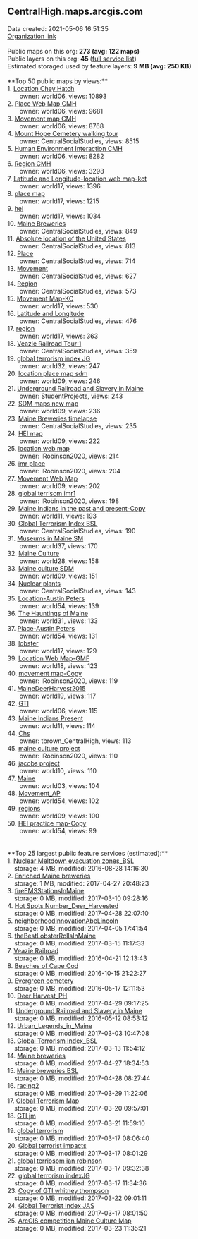 <h2>CentralHigh.maps.arcgis.com</h2> Data created: 2021-05-06 16:51:35 <br /><a target='new' href='https://CentralHigh.maps.arcgis.com'>Organization link</a><br /><br />Public maps on this org: <b>273 (avg: 122 maps)</b><br />Public layers on this org: <b>45 </b>(<a target='new' href='https://services.arcgis.com/8JSWuYymmuoPKSH9/ArcGIS/rest/services'>full service list</a>)<br />Estimated storaged used by feature layers: <b>9 MB (avg: 250 KB)</b><br /><br />**Top 50 public maps by views:**<br />  1. <a target='new' href='https://www.arcgis.com/home/item.html?id=7fba30467883430fb7b96441b4becbda'>Location Chey Hatch</a> <br />  &nbsp;&nbsp;&nbsp;&nbsp; &nbsp;&nbsp;owner: world06, views: 10893<br />  2. <a target='new' href='https://www.arcgis.com/home/item.html?id=f79039c38b6b49c5ad44bd4bc7ad1d33'>Place Web Map CMH</a> <br />  &nbsp;&nbsp;&nbsp;&nbsp; &nbsp;&nbsp;owner: world06, views: 9681<br />  3. <a target='new' href='https://www.arcgis.com/home/item.html?id=1a7661d8f44f48f4939f2c3813a0cda6'>Movement map CMH</a> <br />  &nbsp;&nbsp;&nbsp;&nbsp; &nbsp;&nbsp;owner: world06, views: 8768<br />  4. <a target='new' href='https://www.arcgis.com/home/item.html?id=2084d491bfe84036b2a32263275241a1'>Mount Hope Cemetery walking tour</a> <br />  &nbsp;&nbsp;&nbsp;&nbsp; &nbsp;&nbsp;owner: CentralSocialStudies, views: 8515<br />  5. <a target='new' href='https://www.arcgis.com/home/item.html?id=f194fd74ec4048a1be5a5296a21156f3'>Human Environment Interaction CMH</a> <br />  &nbsp;&nbsp;&nbsp;&nbsp; &nbsp;&nbsp;owner: world06, views: 8282<br />  6. <a target='new' href='https://www.arcgis.com/home/item.html?id=e37dd097dbe943299f9320c92e5a80d5'>Region CMH</a> <br />  &nbsp;&nbsp;&nbsp;&nbsp; &nbsp;&nbsp;owner: world06, views: 3298<br />  7. <a target='new' href='https://www.arcgis.com/home/item.html?id=4280e6fe4b454768a3efd41c8e0ccfbf'>Latitude and Longitude-location web map-kct</a> <br />  &nbsp;&nbsp;&nbsp;&nbsp; &nbsp;&nbsp;owner: world17, views: 1396<br />  8. <a target='new' href='https://www.arcgis.com/home/item.html?id=415716fdb753432c88cd111e2c8035b0'>place map</a> <br />  &nbsp;&nbsp;&nbsp;&nbsp; &nbsp;&nbsp;owner: world17, views: 1215<br />  9. <a target='new' href='https://www.arcgis.com/home/item.html?id=f9fc451f74ec49c68ea9bd99a792e5b1'>hei</a> <br />  &nbsp;&nbsp;&nbsp;&nbsp; &nbsp;&nbsp;owner: world17, views: 1034<br />  10. <a target='new' href='https://www.arcgis.com/home/item.html?id=8c66c6e9beb64d8a92cc5ecddf5c1843'>Maine Breweries</a> <br />  &nbsp;&nbsp;&nbsp;&nbsp; &nbsp;&nbsp;owner: CentralSocialStudies, views: 849<br />  11. <a target='new' href='https://www.arcgis.com/home/item.html?id=1f099f6d7a794aacabc21098379dab8a'>Absolute location of the United States</a> <br />  &nbsp;&nbsp;&nbsp;&nbsp; &nbsp;&nbsp;owner: CentralSocialStudies, views: 813<br />  12. <a target='new' href='https://www.arcgis.com/home/item.html?id=9adced511af14344bb70243a155b9076'>Place</a> <br />  &nbsp;&nbsp;&nbsp;&nbsp; &nbsp;&nbsp;owner: CentralSocialStudies, views: 714<br />  13. <a target='new' href='https://www.arcgis.com/home/item.html?id=2b8a684870554df88f29937fd43231fe'>Movement</a> <br />  &nbsp;&nbsp;&nbsp;&nbsp; &nbsp;&nbsp;owner: CentralSocialStudies, views: 627<br />  14. <a target='new' href='https://www.arcgis.com/home/item.html?id=e7154ba6a701498c96356c2b4678f651'>Region</a> <br />  &nbsp;&nbsp;&nbsp;&nbsp; &nbsp;&nbsp;owner: CentralSocialStudies, views: 573<br />  15. <a target='new' href='https://www.arcgis.com/home/item.html?id=3b9c80b004604c70a55e642d258048e4'>Movement Map-KC</a> <br />  &nbsp;&nbsp;&nbsp;&nbsp; &nbsp;&nbsp;owner: world17, views: 530<br />  16. <a target='new' href='https://www.arcgis.com/home/item.html?id=47fe57e3dde44e8e9bb1b17a869ba87e'>Latitude and Longitude</a> <br />  &nbsp;&nbsp;&nbsp;&nbsp; &nbsp;&nbsp;owner: CentralSocialStudies, views: 476<br />  17. <a target='new' href='https://www.arcgis.com/home/item.html?id=e24b85c42b654e8d9a80ed7c82e78d05'>region</a> <br />  &nbsp;&nbsp;&nbsp;&nbsp; &nbsp;&nbsp;owner: world17, views: 363<br />  18. <a target='new' href='https://www.arcgis.com/home/item.html?id=50b2424205eb4d58b9eb7ba1c523a942'>Veazie Railroad Tour 1</a> <br />  &nbsp;&nbsp;&nbsp;&nbsp; &nbsp;&nbsp;owner: CentralSocialStudies, views: 359<br />  19. <a target='new' href='https://www.arcgis.com/home/item.html?id=fb82880fbea34eb78c149cad894c00ca'>global terrorism index JG</a> <br />  &nbsp;&nbsp;&nbsp;&nbsp; &nbsp;&nbsp;owner: world32, views: 247<br />  20. <a target='new' href='https://www.arcgis.com/home/item.html?id=cd2ab72b3d504a4786a9cbd5f9484495'>location place map sdm</a> <br />  &nbsp;&nbsp;&nbsp;&nbsp; &nbsp;&nbsp;owner: world09, views: 246<br />  21. <a target='new' href='https://www.arcgis.com/home/item.html?id=6bbaa63379a3477487bb56eaa3f3f88a'>Underground Railroad and Slavery in Maine</a> <br />  &nbsp;&nbsp;&nbsp;&nbsp; &nbsp;&nbsp;owner: StudentProjects, views: 243<br />  22. <a target='new' href='https://www.arcgis.com/home/item.html?id=fb533719811548b094283ce8f2f64945'>SDM maps new map</a> <br />  &nbsp;&nbsp;&nbsp;&nbsp; &nbsp;&nbsp;owner: world09, views: 236<br />  23. <a target='new' href='https://www.arcgis.com/home/item.html?id=0f166d2f6c604fa88b7e931b32b2ea28'>Maine Breweries timelapse</a> <br />  &nbsp;&nbsp;&nbsp;&nbsp; &nbsp;&nbsp;owner: CentralSocialStudies, views: 235<br />  24. <a target='new' href='https://www.arcgis.com/home/item.html?id=583e7ae1c4a34824b6797f369c2d5db5'>HEI map</a> <br />  &nbsp;&nbsp;&nbsp;&nbsp; &nbsp;&nbsp;owner: world09, views: 222<br />  25. <a target='new' href='https://www.arcgis.com/home/item.html?id=c07c6d4407a1410a9ec39786426ba88f'>location web map</a> <br />  &nbsp;&nbsp;&nbsp;&nbsp; &nbsp;&nbsp;owner: IRobinson2020, views: 214<br />  26. <a target='new' href='https://www.arcgis.com/home/item.html?id=28cfddd9aa3b478d9a546d5cf0452feb'>imr place</a> <br />  &nbsp;&nbsp;&nbsp;&nbsp; &nbsp;&nbsp;owner: IRobinson2020, views: 204<br />  27. <a target='new' href='https://www.arcgis.com/home/item.html?id=3c21664395e342539eee187be147aae7'>Movement Web Map</a> <br />  &nbsp;&nbsp;&nbsp;&nbsp; &nbsp;&nbsp;owner: world09, views: 202<br />  28. <a target='new' href='https://www.arcgis.com/home/item.html?id=10424663892c4b4e8ff4586cb922b19c'>global terrisom imr1</a> <br />  &nbsp;&nbsp;&nbsp;&nbsp; &nbsp;&nbsp;owner: IRobinson2020, views: 198<br />  29. <a target='new' href='https://www.arcgis.com/home/item.html?id=7c9e655afba74f28873a7d50c2175368'>Maine Indians in the past and present-Copy</a> <br />  &nbsp;&nbsp;&nbsp;&nbsp; &nbsp;&nbsp;owner: world11, views: 193<br />  30. <a target='new' href='https://www.arcgis.com/home/item.html?id=1dfd6e890e054797adbd05acaf2644f7'>Global Terrorism Index BSL</a> <br />  &nbsp;&nbsp;&nbsp;&nbsp; &nbsp;&nbsp;owner: CentralSocialStudies, views: 190<br />  31. <a target='new' href='https://www.arcgis.com/home/item.html?id=9c368869782e4d128f3bf8291805a6c0'>Museums in Maine SM</a> <br />  &nbsp;&nbsp;&nbsp;&nbsp; &nbsp;&nbsp;owner: world37, views: 170<br />  32. <a target='new' href='https://www.arcgis.com/home/item.html?id=09beece9bfd546918da396749bd47f57'>Maine Culture</a> <br />  &nbsp;&nbsp;&nbsp;&nbsp; &nbsp;&nbsp;owner: world28, views: 158<br />  33. <a target='new' href='https://www.arcgis.com/home/item.html?id=924b5dc9572842fcac8140bb2904d4a9'>Maine culture SDM</a> <br />  &nbsp;&nbsp;&nbsp;&nbsp; &nbsp;&nbsp;owner: world09, views: 151<br />  34. <a target='new' href='https://www.arcgis.com/home/item.html?id=0f40fa9d748c4427b6f04297524423d6'>Nuclear plants</a> <br />  &nbsp;&nbsp;&nbsp;&nbsp; &nbsp;&nbsp;owner: CentralSocialStudies, views: 143<br />  35. <a target='new' href='https://www.arcgis.com/home/item.html?id=dcd78dd3512540eebc1253ccc5a6863b'>Location-Austin Peters</a> <br />  &nbsp;&nbsp;&nbsp;&nbsp; &nbsp;&nbsp;owner: world54, views: 139<br />  36. <a target='new' href='https://www.arcgis.com/home/item.html?id=28b9097f1bb0494393c9aef416200553'>The Hauntings of Maine</a> <br />  &nbsp;&nbsp;&nbsp;&nbsp; &nbsp;&nbsp;owner: world31, views: 133<br />  37. <a target='new' href='https://www.arcgis.com/home/item.html?id=966aa08adbbd4b40907a4145c40a752a'>Place-Austin Peters</a> <br />  &nbsp;&nbsp;&nbsp;&nbsp; &nbsp;&nbsp;owner: world54, views: 131<br />  38. <a target='new' href='https://www.arcgis.com/home/item.html?id=10a6c1b9cca244828d0b0c207fe7d78a'>lobster</a> <br />  &nbsp;&nbsp;&nbsp;&nbsp; &nbsp;&nbsp;owner: world17, views: 129<br />  39. <a target='new' href='https://www.arcgis.com/home/item.html?id=01361f63adf4446c9f506bf0ba632b74'>Location Web Map-GMF</a> <br />  &nbsp;&nbsp;&nbsp;&nbsp; &nbsp;&nbsp;owner: world18, views: 123<br />  40. <a target='new' href='https://www.arcgis.com/home/item.html?id=a1f02492e2ff4a5e8854f6be6060761d'>movement  map-Copy</a> <br />  &nbsp;&nbsp;&nbsp;&nbsp; &nbsp;&nbsp;owner: IRobinson2020, views: 119<br />  41. <a target='new' href='https://www.arcgis.com/home/item.html?id=0f45af0ecb2d48d987e2bc4c37a2bf61'>MaineDeerHarvest2015</a> <br />  &nbsp;&nbsp;&nbsp;&nbsp; &nbsp;&nbsp;owner: world19, views: 117<br />  42. <a target='new' href='https://www.arcgis.com/home/item.html?id=02632b0fbc064cb3848d5cb96b4f22cb'>GTI</a> <br />  &nbsp;&nbsp;&nbsp;&nbsp; &nbsp;&nbsp;owner: world06, views: 115<br />  43. <a target='new' href='https://www.arcgis.com/home/item.html?id=2f578c5215ad45c8ba74a727a2af634f'>Maine Indians Present</a> <br />  &nbsp;&nbsp;&nbsp;&nbsp; &nbsp;&nbsp;owner: world11, views: 114<br />  44. <a target='new' href='https://www.arcgis.com/home/item.html?id=959bbafb498e4d0eb8d35288fccf55b2'>Chs</a> <br />  &nbsp;&nbsp;&nbsp;&nbsp; &nbsp;&nbsp;owner: tbrown_CentralHigh, views: 113<br />  45. <a target='new' href='https://www.arcgis.com/home/item.html?id=6bb873db846b488ab96949f9fd9db60b'>maine culture project</a> <br />  &nbsp;&nbsp;&nbsp;&nbsp; &nbsp;&nbsp;owner: IRobinson2020, views: 110<br />  46. <a target='new' href='https://www.arcgis.com/home/item.html?id=3aed85a4475249c1aaf7df3112970cb7'>jacobs project</a> <br />  &nbsp;&nbsp;&nbsp;&nbsp; &nbsp;&nbsp;owner: world10, views: 110<br />  47. <a target='new' href='https://www.arcgis.com/home/item.html?id=2373fc0bbf71473dbacabb67b4667f51'>Maine</a> <br />  &nbsp;&nbsp;&nbsp;&nbsp; &nbsp;&nbsp;owner: world03, views: 104<br />  48. <a target='new' href='https://www.arcgis.com/home/item.html?id=43107c4dec0945cfa1949b8856c48162'>Movement_AP</a> <br />  &nbsp;&nbsp;&nbsp;&nbsp; &nbsp;&nbsp;owner: world54, views: 102<br />  49. <a target='new' href='https://www.arcgis.com/home/item.html?id=41acf6aa4e984d3d95c0e0abfc3f50fb'>regions</a> <br />  &nbsp;&nbsp;&nbsp;&nbsp; &nbsp;&nbsp;owner: world09, views: 100<br />  50. <a target='new' href='https://www.arcgis.com/home/item.html?id=43d074d83c5c45ac96f68edbdef12f32'>HEI practice map-Copy</a> <br />  &nbsp;&nbsp;&nbsp;&nbsp; &nbsp;&nbsp;owner: world54, views: 99<br /><br /><br />**Top 25 largest public feature services (estimated):**<br /> 1. <a target='new' href='https://www.arcgis.com/home/item.html?id=e1f988f384dc481291e6e7ed8035a5b4'>Nuclear Meltdown evacuation zones_BSL</a><br /> &nbsp;&nbsp;&nbsp;&nbsp;storage: 4 MB, modified: 2016-08-28 14:16:30<br /> 2. <a target='new' href='https://www.arcgis.com/home/item.html?id=4064dcbfffd245e083af885781e13505'>Enriched Maine breweries</a><br /> &nbsp;&nbsp;&nbsp;&nbsp;storage: 1 MB, modified: 2017-04-27 20:48:23<br /> 3. <a target='new' href='https://www.arcgis.com/home/item.html?id=5a788793d56a4c779ee36379f6c495db'>fireEMSStationsInMaine</a><br /> &nbsp;&nbsp;&nbsp;&nbsp;storage: 0 MB, modified: 2017-03-10 09:28:16<br /> 4. <a target='new' href='https://www.arcgis.com/home/item.html?id=bc95aad0392a49c2873e754a92d29923'>Hot Spots Number_Deer_Harvested</a><br /> &nbsp;&nbsp;&nbsp;&nbsp;storage: 0 MB, modified: 2017-04-28 22:07:10<br /> 5. <a target='new' href='https://www.arcgis.com/home/item.html?id=4321d8bb623f4a2997a399a0a8696504'>neighborhoodInnovationAbeLincoln</a><br /> &nbsp;&nbsp;&nbsp;&nbsp;storage: 0 MB, modified: 2017-04-05 17:41:54<br /> 6. <a target='new' href='https://www.arcgis.com/home/item.html?id=c623e295f0274831b663a127f3efac65'>theBestLobsterRollsInMaine</a><br /> &nbsp;&nbsp;&nbsp;&nbsp;storage: 0 MB, modified: 2017-03-15 11:17:33<br /> 7. <a target='new' href='https://www.arcgis.com/home/item.html?id=f566884c3b26415a9f7551a4c4f2c2e6'>Veazie Railroad</a><br /> &nbsp;&nbsp;&nbsp;&nbsp;storage: 0 MB, modified: 2016-04-21 12:13:43<br /> 8. <a target='new' href='https://www.arcgis.com/home/item.html?id=54a1d48308f2470a94a9e4cc493a85b2'>Beaches of Cape Cod</a><br /> &nbsp;&nbsp;&nbsp;&nbsp;storage: 0 MB, modified: 2016-10-15 21:22:27<br /> 9. <a target='new' href='https://www.arcgis.com/home/item.html?id=764f326a4b9c41dcb1189edbe1415095'>Evergreen cemetery</a><br /> &nbsp;&nbsp;&nbsp;&nbsp;storage: 0 MB, modified: 2016-05-17 12:11:53<br /> 10. <a target='new' href='https://www.arcgis.com/home/item.html?id=2be87f66db11428cbcaed83c01224d02'>Deer Harvest_PH</a><br /> &nbsp;&nbsp;&nbsp;&nbsp;storage: 0 MB, modified: 2017-04-29 09:17:25<br /> 11. <a target='new' href='https://www.arcgis.com/home/item.html?id=84f1fab6e5504ae38ecfb209c356ca2c'>Underground Railroad and Slavery in Maine</a><br /> &nbsp;&nbsp;&nbsp;&nbsp;storage: 0 MB, modified: 2016-05-12 08:53:12<br /> 12. <a target='new' href='https://www.arcgis.com/home/item.html?id=d010a71157e44fa39b67abb4df690151'>Urban_Legends_in_Maine</a><br /> &nbsp;&nbsp;&nbsp;&nbsp;storage: 0 MB, modified: 2017-03-03 10:47:08<br /> 13. <a target='new' href='https://www.arcgis.com/home/item.html?id=5909dbe690df4762a84c82743736e486'>Global Terrorism Index_BSL</a><br /> &nbsp;&nbsp;&nbsp;&nbsp;storage: 0 MB, modified: 2017-03-13 11:54:12<br /> 14. <a target='new' href='https://www.arcgis.com/home/item.html?id=bdcfa5c1d3a44418958472ede319a3e4'>Maine breweries</a><br /> &nbsp;&nbsp;&nbsp;&nbsp;storage: 0 MB, modified: 2017-04-27 18:34:53<br /> 15. <a target='new' href='https://www.arcgis.com/home/item.html?id=bab68d85bf00472883f0392c6ccde251'>Maine breweries BSL</a><br /> &nbsp;&nbsp;&nbsp;&nbsp;storage: 0 MB, modified: 2017-04-28 08:27:44<br /> 16. <a target='new' href='https://www.arcgis.com/home/item.html?id=3c97f8d5f30f4958ba08cc29d511afc3'>racing2</a><br /> &nbsp;&nbsp;&nbsp;&nbsp;storage: 0 MB, modified: 2017-03-29 11:22:06<br /> 17. <a target='new' href='https://www.arcgis.com/home/item.html?id=d9271d717b7c4e668a665accb20c5c82'>Global Terrorism Map</a><br /> &nbsp;&nbsp;&nbsp;&nbsp;storage: 0 MB, modified: 2017-03-20 09:57:01<br /> 18. <a target='new' href='https://www.arcgis.com/home/item.html?id=d66c135a79fb4f4ba5acf923536ffd39'>GTI  jm</a><br /> &nbsp;&nbsp;&nbsp;&nbsp;storage: 0 MB, modified: 2017-03-21 11:59:10<br /> 19. <a target='new' href='https://www.arcgis.com/home/item.html?id=2d3057d93bd44ecc9512972b3044e08f'>global terrorism</a><br /> &nbsp;&nbsp;&nbsp;&nbsp;storage: 0 MB, modified: 2017-03-17 08:06:40<br /> 20. <a target='new' href='https://www.arcgis.com/home/item.html?id=25b1eefa1be245329cde03657c08a661'>Global terrorist impacts</a><br /> &nbsp;&nbsp;&nbsp;&nbsp;storage: 0 MB, modified: 2017-03-17 08:01:29<br /> 21. <a target='new' href='https://www.arcgis.com/home/item.html?id=6ef382dab3dc4cf8bf8ea3e4d0990fe6'>global terriosom ian robinson</a><br /> &nbsp;&nbsp;&nbsp;&nbsp;storage: 0 MB, modified: 2017-03-17 09:32:38<br /> 22. <a target='new' href='https://www.arcgis.com/home/item.html?id=c7592f3c548c4f029d619fc385b33c79'>global terrorism indexJG</a><br /> &nbsp;&nbsp;&nbsp;&nbsp;storage: 0 MB, modified: 2017-03-17 11:34:36<br /> 23. <a target='new' href='https://www.arcgis.com/home/item.html?id=e3dba47a9a5643cf8086c3fbfb442a33'>Copy of GTI  whitney thompson</a><br /> &nbsp;&nbsp;&nbsp;&nbsp;storage: 0 MB, modified: 2017-03-22 09:01:11<br /> 24. <a target='new' href='https://www.arcgis.com/home/item.html?id=0158128282b7442ca112b8cdfa0e918f'>Global Terrorist Index JAS</a><br /> &nbsp;&nbsp;&nbsp;&nbsp;storage: 0 MB, modified: 2017-03-17 08:01:50<br /> 25. <a target='new' href='https://www.arcgis.com/home/item.html?id=dc89fb5af47840329dbcaf6e99afb917'>ArcGIS competition Maine Culture Map</a><br /> &nbsp;&nbsp;&nbsp;&nbsp;storage: 0 MB, modified: 2017-03-23 11:35:21<br />